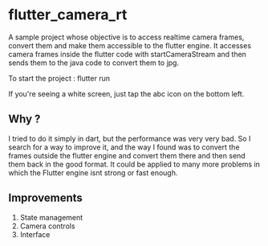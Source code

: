 # flutter_camera_rt

A sample project whose objective is to access realtime camera frames, convert them and make them accessible to the flutter engine.
It accesses camera frames inside the flutter code with startCameraStream and then sends them to the java code to convert them to jpg.

To start the project : 
    flutter run

If you're seeing a white screen, just tap the abc icon on the bottom left.

## Why ?

I tried to do it simply in dart, but the performance was very very bad. So I search for a way to improve it, and the way I found was to convert the frames outside the flutter engine and convert them there and then send them back in the good format.
It could be applied to many more problems in which the Flutter engine isnt strong or fast enough.

## Improvements

1. State management
2. Camera controls
3. Interface

